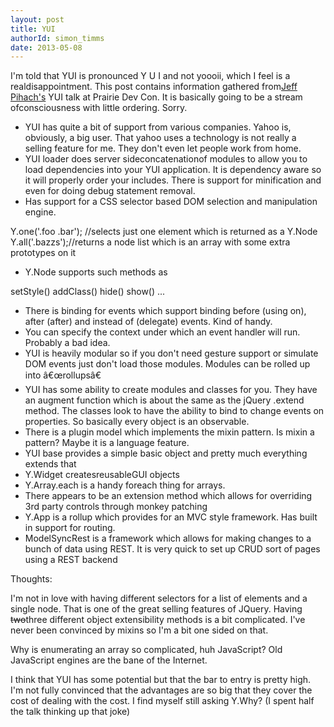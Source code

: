 ```yaml
---
layout: post
title: YUI
authorId: simon_timms
date: 2013-05-08
---
```


I'm told that YUI is pronounced Y U I and not yoooii, which I feel is a realdisappointment. This post contains information gathered from[Jeff Pihach's](https://twitter.com/fromanegg) YUI talk at Prairie Dev Con. It is basically going to be a stream ofconsciousness with little ordering. Sorry.

- YUI has quite a bit of support from various companies. Yahoo is, obviously, a big user. That yahoo uses a technology is not really a selling feature for me. They don't even let people work from home.
- YUI loader does server sideconcatenationof modules to allow you to load dependencies into your YUI application. It is dependency aware so it will properly order your includes. There is support for minification and even for doing debug statement removal.
- Has support for a CSS selector based DOM selection and manipulation engine.

Y.one('.foo .bar'); //selects just one element which is returned as a Y.Node Y.all('.bazzs');//returns a node list which is an array with some extra prototypes on it

- Y.Node supports such methods as

setStyle() addClass() hide() show() ...

- There is binding for events which support binding before (using on), after (after) and instead of (delegate) events. Kind of handy.
- You can specify the context under which an event handler will run. Probably a bad idea.
- YUI is heavily modular so if you don't need gesture support or simulate DOM events just don't load those modules. Modules can be rolled up into â€œrollupsâ€
- YUI has some ability to create modules and classes for you. They have an augment function which is about the same as the jQuery .extend method. The classes look to have the ability to bind to change events on properties. So basically every object is an observable.
- There is a plugin model which implements the mixin pattern. Is mixin a pattern? Maybe it is a language feature.
- YUI base provides a simple basic object and pretty much everything extends that
- Y.Widget createsreusableGUI objects
- Y.Array.each is a handy foreach thing for arrays.
- There appears to be an extension method which allows for overriding 3rd party controls through monkey patching
- Y.App is a rollup which provides for an MVC style framework. Has built in support for routing.
- ModelSyncRest is a framework which allows for making changes to a bunch of data using REST. It is very quick to set up CRUD sort of pages using a REST backend

Thoughts:

I'm not in love with having different selectors for a list of elements and a single node. That is one of the great selling features of JQuery. Having <del>two</del>three different object extensibility methods is a bit complicated. I've never been convinced by mixins so I'm a bit one sided on that.

Why is enumerating an array so complicated, huh JavaScript? Old JavaScript engines are the bane of the Internet.

I think that YUI has some potential but that the bar to entry is pretty high. I'm not fully convinced that the advantages are so big that they cover the cost of dealing with the cost. I find myself still asking Y.Why? (I spent half the talk thinking up that joke)



